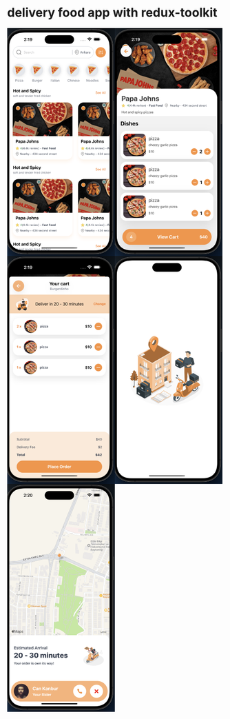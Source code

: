 # delivery food app with redux-toolkit

<div style="display: flex; flex-direction: row; flex-wrap:wrap">
    <img src="assets/ss/img1.png" width="250" />
    <img src="assets/ss/img2.png" width="250" />
    <img src="assets/ss/img3.png" width="250" />
    <img src="assets/ss/img4.png" width="250" />
    <img src="assets/ss/img5.png" width="250" />
</div>
